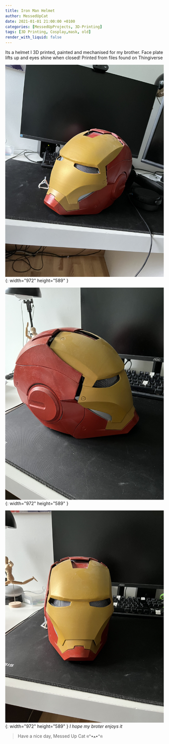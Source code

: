```yaml
---
title: Iron Man Helmet
author: MessedUpCat
date: 2021-01-01 21:00:00 +0100
categories: [MessedUpProjects, 3D-Printing]
tags: [3D Printing, Cosplay,mask, old]
render_with_liquid: false
---
```


Its a helmet I 3D printed, painted and mechanised for my brother. 
Face plate lifts up and eyes shine when closed!
Printed from files found on Thingiverse

![Desktop View](/assets/2021-01-01-Iron-Man-Mask/Ironman1.jpg){: width="972" height="589" }

![Desktop View](/assets/2021-01-01-Iron-Man-Mask/Ironman2.jpg){: width="972" height="589" }


![Desktop View](/assets/2021-01-01-Iron-Man-Mask/Ironman3.jpg){: width="972" height="589" }
_I hope my broter enjoys it_


>Have a nice day, Messed Up Cat ฅ^•ﻌ•^ฅ